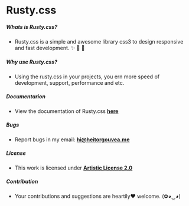 
# Rusty.css

##### Whats is Rusty.css?

- Rusty.css is a simple and awesome library css3 to design responsive and fast development. :sparkles: :rocket: :dizzy:

##### Why use Rusty.css?

- Using the rusty.css in your projects, you ern more speed of development, support, performance and etc.

##### Documentarion

- View the documentation of Rusty.css [**here**](http://heitorgouvea.me/rsutycss) 

##### Bugs

- Report bugs in my email: **hi@heitorgouvea.me**

##### License

- This work is licensed under [**Artistic License 2.0**](https://github.com/HeitorG/rusty.css/blob/master/LICENSE.md)

##### Contribution

- Your contributions and suggestions are heartily♥ welcome. (✿◕‿◕)
